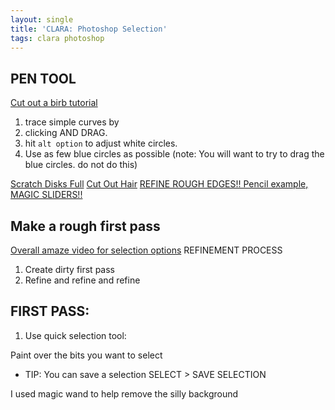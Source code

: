 ```yaml
---
layout: single
title: 'CLARA: Photoshop Selection'
tags: clara photoshop
---
```


## PEN TOOL 

[Cut out a birb tutorial](https://www.youtube.com/watch?v=VsSjXNOE7NM)
1. trace simple curves by
2. clicking AND DRAG.
3. hit `alt option` to adjust white circles. 
4. Use as few blue circles as possible
(note: You will want to try to drag the blue circles. do not do this)


[Scratch Disks Full](https://www.youtube.com/watch?v=jpArDv6GJpo)
[Cut Out Hair](https://www.youtube.com/watch?v=cY6Vyi0Gm_k)
[REFINE ROUGH EDGES!! Pencil example, MAGIC SLIDERS!!](https://www.youtube.com/watch?v=oHfGDfbXdT4)


## Make a rough first pass
[Overall amaze video for selection options](https://www.youtube.com/watch?v=z6off4PVn8E)
REFINEMENT PROCESS
1. Create dirty first pass
2. Refine and refine and refine

## FIRST PASS:
1. Use quick selection tool:

Paint over the bits you want to select 

* TIP: You can save a selection SELECT > SAVE SELECTION



I used magic wand to help remove the silly background
